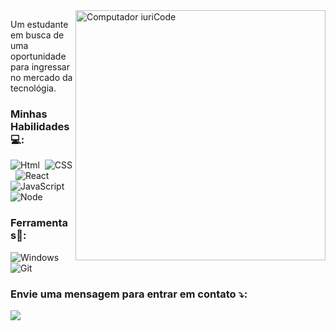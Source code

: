 
<!--   -->
<img src="https://raw.githubusercontent.com/MicaelliMedeiros/micaellimedeiros/master/image/computer-illustration.png" min-width="400px" max-width="400px" width="400px" align="right" alt="Computador iuriCode">

<p align="left"> 
 Um estudante em busca de uma oportunidade para ingressar no mercado da tecnológia.
</p>

### Minhas Habilidades💻:
![Html](https://img.shields.io/badge/HTML5-E34F26?style=for-the-badge&logo=html5&logoColor=0D1117)&nbsp;
![CSS](https://img.shields.io/badge/CSS-239120?&style=for-the-badge&logo=css3&logoColor=white)&nbsp;
![React](https://img.shields.io/badge/React-20232A?style=for-the-badge&logo=react&logoColor=61DAFB)&nbsp;
![JavaScript](https://img.shields.io/badge/JavaScript-F7DF1E?style=for-the-badge&logo=javascript&logoColor=black)&nbsp; 
![Node](https://img.shields.io/badge/Node.js-43853D?style=for-the-badge&logo=node.js&logoColor=white)&nbsp;


### Ferramentas💼:
![Windows](https://img.shields.io/badge/Microsoft-666666?style=for-the-badge&logo=microsoft&logoColor=white)&nbsp;
![Git](https://img.shields.io/badge/Git-E34F26?style=for-the-badge&logo=git&logoColor=white)&nbsp;

### Envie uma mensagem para entrar em contato ⤵️:
<a href="https://www.linkedin.com/in/juangabrieldev/" target="_blank" alt="Linkedin">
  <img src="https://img.shields.io/badge/-Linkedin-0e76a8?style=flat-square&logo=Linkedin&logoColor=white&link=LINK-DO-SEU-LINKEDIN" /></a>






